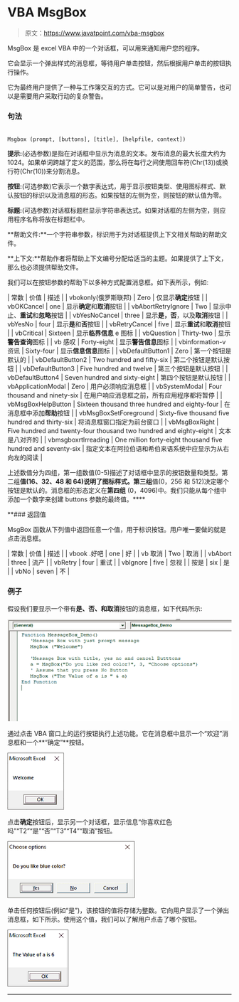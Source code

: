 # VBA MsgBox

> 原文：<https://www.javatpoint.com/vba-msgbox>

MsgBox 是 excel VBA 中的一个对话框，可以用来通知用户您的程序。

它会显示一个弹出样式的消息框，等待用户单击按钮，然后根据用户单击的按钮执行操作。

它为最终用户提供了一种与工作簿交互的方式。它可以是对用户的简单警告，也可以是需要用户采取行动的复杂警告。

### 句法

```vba

Msgbox (prompt, [buttons], [title], [helpfile, context])

```

**提示:**(必选参数)是指在对话框中显示为消息的文本。发布消息的最大长度大约为 1024。如果单词跨越了定义的范围，那么将在每行之间使用回车符(Chr(13))或换行符(Chr(10))来分割消息。

**按钮:**(可选参数)它表示一个数字表达式，用于显示按钮类型、使用图标样式、默认按钮的标识以及消息框的形态。如果按钮的左侧为空，则按钮的默认值为零。

**标题:**(可选参数)对话框标题栏显示字符串表达式。如果对话框的左侧为空，则应用程序名称将放在标题栏中。

**帮助文件:**一个字符串参数，标识用于为对话框提供上下文相关帮助的帮助文件。

**上下文:**帮助作者将帮助上下文编号分配给适当的主题。如果提供了上下文，那么也必须提供帮助文件。

我们可以在按钮参数的帮助下以多种方式配置消息框。如下表所示，例如:

| 常数 | 价值 | 描述 |
| vbokonly(俄罗斯联邦) | Zero | 仅显示**确定**按钮 |
| vbOKCancel | one | 显示**确定**和**取消**按钮 |
| vbAbortRetryIgnore | Two | 显示中止、**重试**和**忽略**按钮 |
| vbYesNoCancel | three | 显示**是，否**，以及**取消**按钮 |
| vbYesNo | four | 显示**是**和**否**按钮 |
| vbRetryCancel | five | 显示**重试**和**取消**按钮 |
| vbCritical | Sixteen | 显示**临界信息** e 图标 |
| vbQuestion | Thirty-two | 显示**警告查询**图标 |
| vb 感叹 | Forty-eight | 显示**警告信息**图标 |
| vbinformation-v 资讯 | Sixty-four | 显示**信息信息**图标 |
| vbDefaultButton1 | Zero | 第一个按钮是默认的 |
| vbDefaultButton2 | Two hundred and fifty-six | 第二个按钮是默认按钮 |
| vbDefaultButton3 | Five hundred and twelve | 第三个按钮是默认按钮 |
| vbDefaultButton4 | Seven hundred and sixty-eight | 第四个按钮是默认按钮 |
| vbApplicationModal | Zero | 用户必须响应消息框 |
| vbSystemModal | Four thousand and ninety-six | 在用户响应消息框之前，所有应用程序都将暂停 |
| vbMsgBoxHelpButton | Sixteen thousand three hundred and eighty-four | 在消息框中添加**帮助**按钮 |
| vbMsgBoxSetForeground | Sixty-five thousand five hundred and thirty-six | 将消息框窗口指定为前台窗口 |
| vbMsgBoxRight | Five hundred and twenty-four thousand two hundred and eighty-eight | 文本是八对齐的 |
| vbmsgboxrtlrreading | One million forty-eight thousand five hundred and seventy-six | 指定文本在阿拉伯语和希伯来语系统中应显示为从右向左的阅读 |

上述数值分为四组，第一组数值(0-5)描述了对话框中显示的按钮数量和类型。第二组**值(16、32、48 和 64)说明了图标样式。第三组**值(0，256 和 512)决定哪个按钮是默认的。消息框的形态定义在**第四组** (0，4096)中。我们只能从每个组中添加一个数字来创建 buttons 参数的最终值。****

 **### 返回值

MsgBox 函数从下列值中返回任意一个值，用于标识按钮。用户唯一要做的就是点击消息框。

| 常数 | 价值 | 描述 |
| vbook .好吧 | one | 好 |
| vb 取消 | Two | 取消 |
| vbAbort | three | 流产 |
| vbRetry | four | 重试 |
| vbIgnore | five | 忽视 |
| 按是 | six | 是 |
| vbNo | seven | 不 |

### 例子

假设我们要显示一个带有**是、否、**和**取消**按钮的消息框，如下代码所示:

![VBA MsgBox](img/6ec0c28c741886ba2f55a669edeadfc9.png)

通过点击 VBA 窗口上的运行按钮执行上述功能。它在消息框中显示一个“欢迎”消息框和一个**“确定”**按钮。

![VBA MsgBox](img/b3887b91531cf17e2ca2224842461479.png)

点击**确定**按钮后，显示另一个对话框，显示信息“你喜欢红色吗”“T2”“是”“否”“T3”“T4”“取消”按钮。

![VBA MsgBox](img/bb9773fa3cd517667fa6ac3a8ac4091d.png)

单击任何按钮后(例如“是”)，该按钮的值将存储为整数。它向用户显示了一个弹出消息框，如下所示。使用这个值，我们可以了解用户点击了哪个按钮。

![VBA MsgBox](img/9b7561835b4aa24938fe9984906dcee8.png)

* * ***